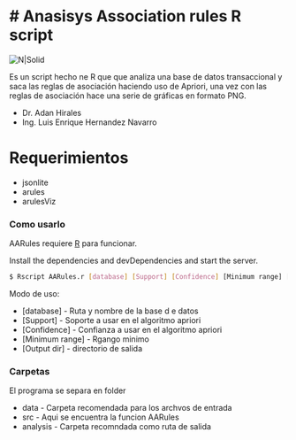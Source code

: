 # # Anasisys Association rules R script

![N|Solid](http://www.conadeipfba.org.mx/sites/default/files/dev1/sites/default/files/images/equipos/logo-institucion/escudo-cetys_0.png)

Es un script hecho ne R que que analiza una base de datos transaccional y saca las reglas de asociación haciendo uso de Apriori, una vez con las reglas de asociación hace una serie de gráficas en formato PNG.

  - Dr. Adan Hirales
  - Ing. Luis Enrique Hernandez Navarro


# Requerimientos

  - jsonlite
  - arules
  - arulesViz

### Como usarlo

AARules requiere [R](https://www.r-project.or) para funcionar.

Install the dependencies and devDependencies and start the server.

```sh
$ Rscript AARules.r [database] [Support] [Confidence] [Minimum range] [Output dir]
```

Modo de uso:
  - [database] - Ruta y nombre de la base d e datos
  - [Support] - Soporte a usar en el algoritmo apriori
  - [Confidence] - Confianza a usar en el algoritmo apriori
  - [Minimum range] - Rgango minimo
  - [Output dir] - directorio de salida

### Carpetas

El programa se separa en folder
  - data - Carpeta recomendada para los archvos de entrada
  - src - Aqui se encuentra la funcion AARules
  - analysis - Carpeta recomndada como ruta de salida
